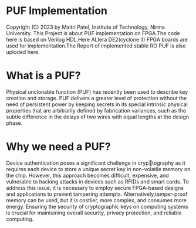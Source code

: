 # PUF Implementation
Copyright (C) 2023 by Maitri Patel, Institute of Technology, Nirma University.
This Project is about PUF implementation on FPGA.The code here is based on Verilog HDL.Here ALtera DE2(cyclone II) FPGA boards are used for implementation.The Report of implemented stable RO PUF is also uploded here.

# What is a PUF?
Physical unclonable function (PUF) has recently been used to describe key creation and storage. PUF delivers a greater level of protection without the need of persistent power by keeping secrets in its special intrinsic physical properties that are arbitrarily defined by fabrication variances, such as the subtle difference in the delays of two wires with equal lengths at the design phase.

# Why we need a PUF?
Device authentication poses a significant challenge in cryptography as it requires each device to store a unique secret key in non-volatile memory on the chip. However, this approach becomes difficult, expensive, and vulnerable to hacking attacks in devices such as RFIDs and smart cards. To address this issue, it is necessary to employ secure FPGA-based designs and applications to prevent tampering attempts. Alternatively,tamper-proof memory can be used, but it is costlier, more complex, and consumes more energy. Ensuring the security of cryptographic keys on computing systems is crucial for maintaining overall security, privacy protection, and reliable computing. 

